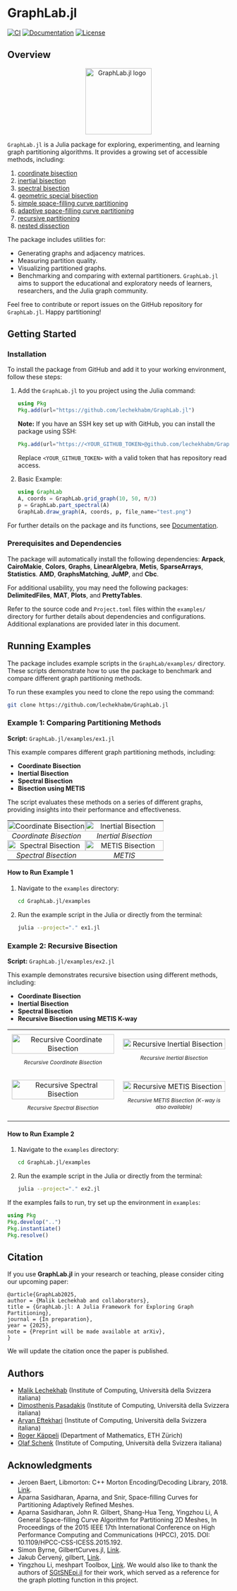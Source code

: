# GraphLab.jl
[![CI](https://github.com/lechekhabm/GraphLab.jl/actions/workflows/ci.yml/badge.svg)](https://github.com/lechekhabm/GraphLab.jl/actions/workflows/ci.yml)
[![Documentation](https://github.com/lechekhabm/GraphLab.jl/actions/workflows/docs.yml/badge.svg)](https://lechekhabm.github.io/GraphLab.jl/dev)
[![License](https://img.shields.io/github/license/lechekhabm/GraphLab.jl)](https://github.com/lechekhabm/GraphLab.jl/blob/main/LICENSE)

## Overview

<p align="center">
  <img src="https://lechekhabm.github.io/GraphLab.jl/dev/assets/logo.png" alt="GraphLab.jl logo" width="150"/>
</p>

``GraphLab.jl`` is a Julia package for exploring, experimenting, and learning graph partitioning algorithms.
It provides a growing set of accessible methods, including:
1. [coordinate bisection](https://lechekhabm.github.io/GraphLab.jl/dev/api/#GraphLab.part_coordinate-Tuple%7BSparseArrays.SparseMatrixCSC,%20Matrix%7D)
2. [inertial bisection](https://lechekhabm.github.io/GraphLab.jl/dev/api/#GraphLab.part_inertial-Tuple%7BSparseArrays.SparseMatrixCSC,%20Matrix%7D)
3. [spectral bisection](https://lechekhabm.github.io/GraphLab.jl/dev/api/#GraphLab.part_spectral-Tuple%7BSparseArrays.SparseMatrixCSC%7D)
4. [geometric special bisection](https://lechekhabm.github.io/GraphLab.jl/dev/api/#GraphLab.part_geospectral-Tuple%7BSparseArrays.SparseMatrixCSC%7D)
5. [simple space-filling curve partitioning](https://lechekhabm.github.io/GraphLab.jl/dev/api/#GraphLab.part_adaptive_sfc)
6. [adaptive space-filling curve partitioning](https://lechekhabm.github.io/GraphLab.jl/dev/api/#GraphLab.part_adaptive_sfc)
7. [recursive partitioning](https://lechekhabm.github.io/GraphLab.jl/dev/api/#GraphLab.recursive_bisection)
8. [nested dissection](https://lechekhabm.github.io/GraphLab.jl/dev/api/#GraphLab.nested_dissection-Tuple%7BSparseArrays.SparseMatrixCSC,%20Function%7D)

The package includes utilities for:
* Generating graphs and adjacency matrices.
* Measuring partition quality.
* Visualizing partitioned graphs.
* Benchmarking and comparing with external partitioners.
``GraphLab.jl`` aims to support the educational and exploratory needs of learners, researchers, and the Julia graph community.

Feel free to contribute or report issues on the GitHub repository for ``GraphLab.jl``. Happy partitioning!

## Getting Started

### Installation
To install the package from GitHub and add it to your working environment, follow these steps:

1. Add the ``GraphLab.jl`` to you project using the Julia command:
   ```julia
   using Pkg
   Pkg.add(url="https://github.com/lechekhabm/GraphLab.jl")
   ```
   **Note:** If you have an SSH key set up with GitHub, you can install the package using SSH:
   ```julia
   Pkg.add(url="https://<YOUR_GITHUB_TOKEN>@github.com/lechekhabm/GraphLab.jl.git")
   ```
   Replace `<YOUR_GITHUB_TOKEN>` with a valid token that has repository read access.

3. Basic Example:
   ```julia
   using GraphLab
   A, coords = GraphLab.grid_graph(10, 50, π/3)
   p = GraphLab.part_spectral(A)
   GraphLab.draw_graph(A, coords, p, file_name="test.png")
   ```
   
  For further details on the package and its functions, see [Documentation](https://lechekhabm.github.io/GraphLab.jl/dev/).

### Prerequisites and Dependencies

The package will automatically install the following dependencies: **Arpack**, **CairoMakie**, **Colors**, **Graphs**, **LinearAlgebra**, **Metis**, **SparseArrays**, **Statistics**. **AMD**, **GraphsMatching**, **JuMP**, and **Cbc**.

For additional usability, you may need the following packages: **DelimitedFiles**, **MAT**, **Plots**, and **PrettyTables**.

Refer to the source code and `Project.toml` files within the `examples/` directory for further details about dependencies and configurations. Additional explanations are provided later in this document.

## Running Examples

The package includes example scripts in the `GraphLab/examples/` directory. These scripts demonstrate how to use the package to benchmark and compare different graph partitioning methods.

To run these examples you need to clone the repo using the command:
   ```bash
   git clone https://github.com/lechekhabm/GraphLab.jl
   ```

### Example 1: Comparing Partitioning Methods

**Script:** `GraphLab.jl/examples/ex1.jl`

This example compares different graph partitioning methods, including:

- **Coordinate Bisection**
- **Inertial Bisection**
- **Spectral Bisection**
- **Bisection using METIS**

The script evaluates these methods on a series of different graphs, providing insights into their performance and effectiveness.

<!-- 2x2 Grid for Airfoil1 Examples -->
<table style="width:100%; border-collapse: collapse;">
  <tr>
    <!-- Coordinate Bisection -->
    <td style="width:50%; text-align: center; padding: 0;">
      <img src="examples/ex1_airfoil1_coordinate.png" alt="Coordinate Bisection" style="width:100%; margin:0; padding:0;">
      <p style="margin: 0; padding: 0;"><em>Coordinate Bisection</em></p>
    </td>
    <!-- Inertial Bisection -->
    <td style="width:50%; text-align: center; padding: 0;">
      <img src="examples/ex1_airfoil1_inertial.png" alt="Inertial Bisection" style="width:100%; margin:0; padding:0;">
      <p style="margin: 0; padding: 0;"><em>Inertial Bisection</em></p>
    </td>
  </tr>
  <tr>
    <!-- Spectral Bisection -->
    <td style="width:50%; text-align: center; padding: 0;">
      <img src="examples/ex1_airfoil1_spectral.png" alt="Spectral Bisection" style="width:100%; margin:0; padding:0;">
      <p style="margin: 0; padding: 0;"><em>Spectral Bisection</em></p>
    </td>
    <!-- METIS Bisection -->
    <td style="width:50%; text-align: center; padding: 0;">
      <img src="examples/ex1_airfoil1_metis.png" alt="METIS Bisection" style="width:100%; margin:0; padding:0;">
      <p style="margin: 0; padding: 0;"><em>METIS</em></p>
    </td>
  </tr>
</table>

#### How to Run Example 1

1. Navigate to the `examples` directory:

   ```bash
   cd GraphLab.jl/examples
   ```

2. Run the example script in the Julia or directly from the terminal:

   ```bash
   julia --project="." ex1.jl
   ```

### Example 2: Recursive Bisection

**Script:** `GraphLab.jl/examples/ex2.jl`

This example demonstrates recursive bisection using different methods, including:

- **Coordinate Bisection**
- **Inertial Bisection**
- **Spectral Bisection**
- **Recursive Bisection using METIS K-way**

<table style="width:100%; border-collapse: collapse;">
  <tr>
    <!-- Recursive Coordinate Bisection -->
    <td style="width:50%; text-align: center; padding: 10px;">
      <img src="examples/ex2_Swiss_graph_coordinate.png" alt="Recursive Coordinate Bisection" style="width:100%;">
      <p style="font-size: 12px;"><em>Recursive Coordinate Bisection</em></p>
    </td>
    <!-- Recursive Inertial Bisection -->
    <td style="width:50%; text-align: center; padding: 10px;">
      <img src="examples/ex2_Swiss_graph_inertial.png" alt="Recursive Inertial Bisection" style="width:100%;">
      <p style="font-size: 12px;"><em>Recursive Inertial Bisection</em></p>
    </td>
  </tr>
  <tr>
    <!-- Recursive Spectral Bisection -->
    <td style="width:50%; text-align: center; padding: 10px;">
      <img src="examples/ex2_Swiss_graph_spectral.png" alt="Recursive Spectral Bisection" style="width:100%;">
      <p style="font-size: 12px;"><em>Recursive Spectral Bisection</em></p>
    </td>
    <!-- Recursive METIS Bisection -->
    <td style="width:50%; text-align: center; padding: 10px;">
      <img src="examples/ex2_Swiss_graph_metis_rec.png" alt="Recursive METIS Bisection" style="width:100%;">
      <p style="font-size: 12px;"><em>Recursive METIS Bisection (K-way is also available)</em></p>
    </td>
  </tr>
</table>

#### How to Run Example 2

1. Navigate to the `examples` directory:

   ```bash
   cd GraphLab.jl/examples
   ```

2. Run the example script in the Julia or directly from the terminal:

   ```bash
   julia --project="." ex2.jl
   ```
If the examples fails to run, try set up the environment in `examples`:
```julia
using Pkg
Pkg.develop("..")
Pkg.instantiate()
Pkg.resolve()
```

## Citation

If you use **GraphLab.jl** in your research or teaching, please consider citing our upcoming paper:
```
@article{GraphLab2025,
author = {Malik Lechekhab and collaborators},
title = {GraphLab.jl: A Julia Framework for Exploring Graph Partitioning},
journal = {In preparation},
year = {2025},
note = {Preprint will be made available at arXiv},
}
```
We will update the citation once the paper is published.

## Authors
* [Malik Lechekhab](https://www.linkedin.com/in/mlechekhab/) (Institute of Computing, Università della Svizzera italiana)
* [Dimosthenis Pasadakis](https://search.usi.ch/en/people/bfe7763cea5221d043f905ad414e1a8d/pasadakis-dimosthenis) (Institute of Computing, Università della Svizzera italiana)
* [Aryan Eftekhari](https://scholar.google.com/citations?user=GiugKBsAAAAJ&hl=en) (Institute of Computing, Università della Svizzera italiana)
* [Roger Käppeli](https://math.ethz.ch/research/applied-mathematics-numerical-analysis-scientific-computing/roger-kaeppeli.html) (Department of Mathematics, ETH Zürich)
* [Olaf Schenk](https://search.usi.ch/en/people/9a52a2fdb8d3d26ec16fb1569b590909/schenk-olaf) (Institute of Computing, Università della Svizzera italiana)

## Acknowledgments  
- Jeroen Baert, Libmorton: C++ Morton Encoding/Decoding Library, 2018. [Link](https://github.com/Forceflow/libmorton).
- Aparna Sasidharan, Aparna, and Snir, Space-filling Curves for Partitioning Adaptively Refined Meshes.
- Aparna Sasidharan, John R. Gilbert, Shang-Hua Teng, Yingzhou Li, A General Space-filling Curve Algorithm for Partitioning 2D Meshes, In Proceedings of the 2015 IEEE 17th International Conference on High Performance Computing and Communications (HPCC), 2015. DOI: 10.1109/HPCC-CSS-ICESS.2015.192.
- Simon Byrne, GilbertCurves.jl, [Link](https://github.com/CliMA/GilbertCurves.jl).
- Jakub Červený, gilbert, [Link](https://github.com/jakubcerveny/gilbert).
- Yingzhou Li, meshpart Toolbox, [Link](https://github.com/YingzhouLi/meshpart).
We would also like to thank the authors of [SGtSNEpi.jl](https://github.com/fcdimitr/SGtSNEpi.jl) for their work, which served as a reference for the graph plotting function in this project.
